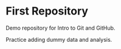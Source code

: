# First Repository

Demo repository for Intro to Git and GitHub.

Practice adding dummy data and analysis.
